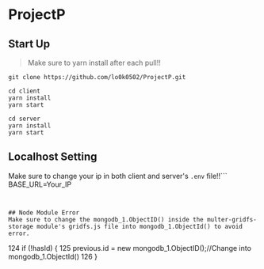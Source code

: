 # ProjectP
## Start Up
> Make sure to yarn install after each pull!!
```
git clone https://github.com/lo0k0502/ProjectP.git
```
```
cd client
yarn install
yarn start
```
```
cd server
yarn install
yarn start
```

## Localhost Setting
Make sure to change your ip in both client and server's ``.env`` file!!```
BASE_URL=Your_IP
```


## Node Module Error
Make sure to change the mongodb_1.ObjectID() inside the multer-gridfs-storage module's gridfs.js file into mongodb_1.ObjectId() to avoid error.
```
124         if (!hasId) {
125             previous.id = new mongodb_1.ObjectID();//Change into mongodb_1.ObjectId()
126         }
```
